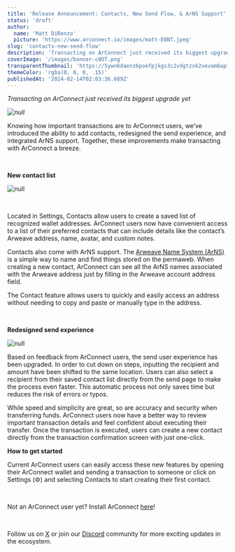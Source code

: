 ```yaml
---
title: 'Release Announcement: Contacts, New Send Flow, & ArNS Support'
status: 'draft'
author:
  name: 'Matt DiRenzo'
  picture: 'https://www.arconnect.io/images/matt-E0NT.jpeg'
slug: 'contacts-new-send-flow'
description: 'Transacting on ArConnect just received its biggest upgrade yet'
coverImage: '/images/banner-c0OT.png'
transparentThumbnail: 'https://5ywn6daenz6poefpjkgs3c2vdgtzsk2vevam6ap7mvc4443iwdfq.arweave.net/DylUl948pkZatGDUFFs1nZ4VWdUuwE5kXn3K07gJPzI'
themeColor: 'rgba(0, 0, 0, .15)'
publishedAt: '2024-02-14T02:03:36.689Z'
---
```


*Transacting on ArConnect just received its biggest upgrade yet*

*![null](https://lh7-us.googleusercontent.com/60H8kmRNUn0zpKcTMhyx-Me82aOm1_5hubLQCle3Pl8BwGm_N35Vk8cc_W42WNsHry-4F91YLPqu6lzyWjCNncVYym_cSw7rXE2otrG58wKARB9kPTR7hRyYy-WDPIFHs6J3xpAhz__s6KVc9E0Ccb4)*

Knowing how important transactions are to ArConnect users, we’ve introduced the ability to add contacts, redesigned the send experience, and integrated ArNS support. Together, these improvements make transacting with ArConnect a breeze.

<br>

**New contact list**

![null](https://lh7-us.googleusercontent.com/BkzxHqbRfpCXIfhRSCNskMqhgjJXtqqN0znhCDoavKhIP4eTmod-fbfR34920_gvQdsOHhX5XJHsU_lFY5OEtOlzz4kx2s9O0jRlNq9THXcZIVHPACbHE0xPLP1LOeerR6DRJeMxGwHIys4bYqJMQug)<br>

<br>

Located in Settings, Contacts allow users to create a saved list of recognized wallet addresses. ArConnect users now have convenient access to a list of their preferred contacts that can include details like the contact’s Arweave address, name, avatar, and custom notes.



Contacts also come with ArNS support. The [Arweave Name System (ArNS)](https://ar.io/arns/) is a simple way to name and find things stored on the permaweb. When creating a new contact, ArConnect can see all the ArNS names associated with the Arweave address just by filling in the Arweave account address field.



The Contact feature allows users to quickly and easily access an address without needing to copy and paste or manually type in the address.

<br>

**Redesigned send experience**

![null](https://lh7-us.googleusercontent.com/cbWROi9C08X9SN1BchmpcTDassdqD3GTw42bTk0j-6zZjlF-heZgym1tn1nelKlaINmp3VuFz84v_RBzl0kZ8vx0MF0fzBKZE1RpG2vD3l4UrDQVFfObNqhctE2jI2F4lXoufShm2_5WBU1pk8ewkgA)

Based on feedback from ArConnect users, the send user experience has been upgraded. In order to cut down on steps, inputting the recipient and amount have been shifted to the same location. Users can also select a recipient from their saved contact list directly from the send page to make the process even faster. This automatic process not only saves time but reduces the risk of errors or typos.



While speed and simplicity are great, so are accuracy and security when transferring funds. ArConnect users now have a better way to review important transaction details and feel confident about executing their transfer. Once the transaction is executed, users can create a new contact directly from the transaction confirmation screen with just one-click.





**How to get started**

Current ArConnect users can easily access these new features by opening their ArConnect wallet and sending a transaction to someone or click on Settings (⚙️) and selecting Contacts to start creating their first contact. <br>

<br>

Not an ArConnect user yet? Install ArConnect [here](https://www.arconnect.io/download?utm_source=Blog&utm_medium=Post&utm_campaign=Contact+%26+Send+Announcement&utm_id=Contact+%26+Send+Announcement)!<br>

<br>

Follow us on [X](https://twitter.com/arconnectio) or join our [Discord](https://discord.gg/e6tNzaDESQ) community for more exciting updates in the ecosystem.

